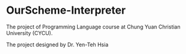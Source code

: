 # OurScheme-Interpreter
The project of Programming Language course at Chung Yuan Christian University (CYCU).

The project designed by Dr. Yen-Teh Hsia
